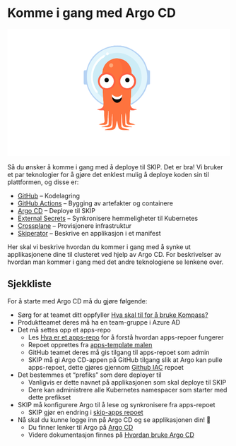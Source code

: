 # Komme i gang med Argo CD

![](images/554043034.png)

Så du ønsker å komme i gang med å deploye til SKIP. Det er bra! Vi bruker et par teknologier for å gjøre det enklest mulig å deploye koden sin til plattformen, og disse er:

- [GitHub](../07-github/01-tilgang-til-github.md) – Kodelagring
- [GitHub Actions](../08-github-actions/index.md) – Bygging av artefakter og containere
- [Argo CD](index.md) – Deploye til SKIP
- [External Secrets](04-hente-hemmeligheter-fra-hemmelighetsvelv.md) – Synkronisere hemmeligheter til Kubernetes
- [Crossplane](./05-provisjonere-infrastruktur-med-crossplane.md) – Provisjonere infrastruktur
- [Skiperator](https://github.com/kartverket/skiperator) – Beskrive en applikasjon i et manifest

Her skal vi beskrive hvordan du kommer i gang med å synke ut applikasjonene dine til clusteret ved hjelp av Argo CD. For beskrivelser av hvordan man kommer i gang med det andre teknologiene se lenkene over.

## Sjekkliste

For å starte med Argo CD må du gjøre følgende:

- Sørg for at teamet ditt oppfyller [Hva skal til for å bruke Kompass?](https://kartverket.atlassian.net/wiki/spaces/DT/pages/497614849/Hva+skal+til+for+bruke+Plattformen)
- Produktteamet deres må ha en team-gruppe i Azure AD
- Det må settes opp et apps-repo
    - Les [Hva er et apps-repo](02-hva-er-et-apps-repo.md) for å forstå hvordan apps-repoer fungerer
    - Repoet opprettes fra [apps-template malen](https://github.com/kartverket/apps-template)
    - GitHub teamet deres må gis tilgang til apps-repoet som admin
    - SKIP må gi Argo CD-appen på GitHub tilgang slik at Argo kan pulle apps-repoet, dette gjøres gjennom [Github IAC](https://github.com/kartverket/github-iac) repoet
- Det bestemmes et “prefiks” som dere deployer til
    - Vanligvis er dette navnet på applikasjonen som skal deploye til SKIP
    - Dere kan administrere alle Kubernetes namespacer som starter med dette prefikset
- SKIP må konfigurere Argo til å lese og synkronisere fra apps-repoet
    - SKIP gjør en endring i [skip-apps repoet](https://github.com/kartverket/skip-apps/blob/main/lib/argocd/argocd.libsonnet)
- Nå skal du kunne logge inn på Argo CD og se applikasjonen din! 🚀
    - Du finner lenker til Argo på [Argo CD](index.md)
    - Videre dokumentasjon finnes på [Hvordan bruke Argo CD](./03-hvordan-bruke-argocd.md)
